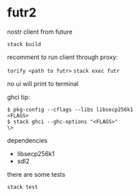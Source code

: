 # futr2

nostr client from future

`stack build`

recomment to run client through proxy: 

`torify <path to futr>`
`stack exec futr`

no ui will print to terminal

ghci tip: 
```
$ pkg-config --cflags --libs libsecp256k1
<FLAGS>
$ stack ghci --ghc-options "<FLAGS>"
\> 
```

dependencies 
- libsecp256k1
- sdl2


there are some tests

`stack test` 

